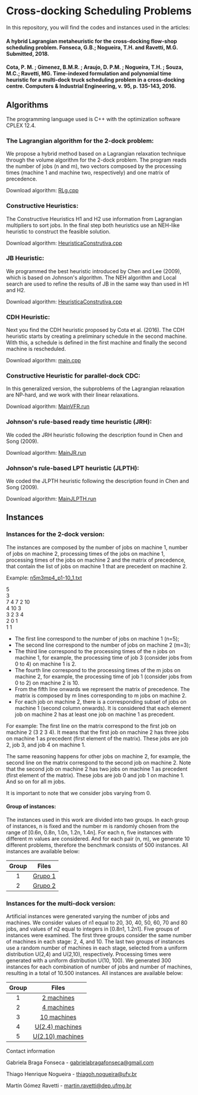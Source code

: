# Cross-docking Scheduling Problems

In this repository, you will find the codes and instances used in the articles:

#### A hybrid Lagrangian metaheuristic for the cross-docking flow-shop scheduling problem. Fonseca, G.B.;  Nogueira, T.H. and Ravetti, M.G. Submitted, 2018.
#### Cota, P. M. ; Gimenez, B.M.R. ; Araujo, D. P.M. ; Nogueira, T.H. ; Souza, M.C.; Ravetti, MG. Time-indexed formulation and polynomial time heuristic for a multi-dock truck scheduling problem in a cross-docking centre. Computers & Industrial Engineering, v. 95, p. 135-143, 2016.

## Algorithms

The programming language used is C++ with the optimization software CPLEX 12.4. 

### The Lagrangian algorithm for the 2-dock problem:

We propose a hybrid method based on a Lagrangian relaxation technique through the volume algorithm for the 2-dock problem. The program reads the number of jobs (n and m), two vectors composed by the processing times (machine 1 and machine two, respectively) and one matrix of precedence.

Download algorithm: [RLg.cpp](https://drive.google.com/open?id=1qRbW0pOnw5ViAJw7TGQoGJvI-TuVOW6T) 

### Constructive Heuristics:

The Constructive Heuristics H1 and H2 use information from Lagrangian multipliers to sort jobs. In the final step both heuristics use an NEH-like heuristic to construct the feasible solution.

Download algorithm: [HeuristicaConstrutiva.cpp](https://drive.google.com/open?id=1glHzPxjKX1F5NnUSlUe3d1A2QroSXGDN) 

### JB Heuristic:

We programmed the best heuristic introduced by Chen and Lee (2009), which is based on Johnson's algorithm. The NEH algorithm and Local search are used to refine the results of JB in the same way than used in H1 and H2.

Download algorithm: [HeuristicaConstrutiva.cpp](https://drive.google.com/open?id=1glHzPxjKX1F5NnUSlUe3d1A2QroSXGDN)

### CDH Heuristic:

Next you find the CDH heuristic proposed by Cota et al. (2016). The CDH heuristic starts by creating a preliminary schedule in the second machine. With this, a schedule is defined in the first machine and finally the second machine is rescheduled.

Download algorithm: [main.cpp](https://drive.google.com/open?id=1PcuGQ_M4ibWwXnQw-qFj9XyClj-0iaxD)

### Constructive Heuristic for parallel-dock CDC:

In this generalized version, the subproblems of the Lagrangian relaxation are NP-hard, and we work with their linear relaxations.

Download algorithm: [MainVFR.run](https://drive.google.com/open?id=1blzyrFsNj9SJrMgl4ziDK_IaSJRx3pUK)

### Johnson's rule-based ready time heuristic (JRH):

We coded the JRH heuristic following the description found in Chen and Song (2009). 

Download algorithm: [MainJR.run](https://drive.google.com/open?id=1TeudYfiq5sRJncd_HpA8NwfEm8rZMyGk)

### Johnson's rule-based LPT heuristic (JLPTH):

We coded the JLPTH heuristic following the description found in Chen and Song (2009). 

Download algorithm: [MainJLPTH.run](https://drive.google.com/open?id=1Bd86KKY4-bBOK_-YpUcbQVWoC4ob2N6C)

## Instances

### Instances for the 2-dock version:

The instances are composed by the number of jobs on machine 1, number of jobs on machine 2, processing times of the jobs on machine  1, 
processing times of the jobs on machine 2 and the matrix of precedence, that contain the list of jobs on machine 1 that are precedent on machine 2.

Example: [n5m3mp4_p1-10_1.txt](https://drive.google.com/open?id=15XWvWe4JYu8wDSuSJc8JCW8hmfTu3ui6)

5  
3  
7 4 7 2 10  
4 10 3  
3 2 3 4  
2 0 1  
1 1 

* The first line correspond to the number of jobs on machine 1 (n=5);
* The second line correspond to the number of jobs on machine 2 (m=3);
* The third line correspond to the processing times of the n jobs on machine  1, for example, the processing time of job 3 (consider jobs from 0 to 4) on machine 1 is 2.
* The fourth line correspond to the processing times of the m jobs on machine  2, for example, the processing time of job 1 (consider jobs from 0 to 2) on machine 2 is 10.
* From the fifth line onwards we represent the matrix of precedence. The matrix is composed by m lines corresponding to m jobs on machine 2. 
* For each job on machine 2, there is a corresponding subset of jobs on machine 1 (second column onwards). It is considered that each element job on machine 2 has at least one job on  machine 1 as precedent. 

For example: The first line on the matrix correspond to the first job on machine 2 (3 2 3 4). It means that the first job on machine 2 has three jobs on machine 1  as precedent (first element of the matrix). These jobs are job 2, job 3, and job 4 on machine 1. 

The same reasoning happens for other jobs on machine 2, for example,  the second line on the matrix correspond to the second job on machine 2. Note that the second job on machine 2 has two jobs on machine 1  as precedent (first element of the matrix). These jobs are job 0 and job 1 on machine 1. And so on for all m jobs.

It is important to note that we consider jobs varying from 0.

#### Group of instances:

The instances used in this work are divided into two groups. In each group of instances, n is fixed and the number m is randomly chosen from the range of [0.6n, 0.8n, 1.0n, 1.2n, 1.4n]. For each n, five instances with different m values are considered. And for each pair (n, m), we generate 10 different problems, therefore the benchmark consists of 500 instances. All instances are available below:

|Group| Files |
|:-------------:|:-------------:|
| 1 | [Grupo 1](https://drive.google.com/open?id=16QYVuQ6mG4ah-vHlVlF50OVgccPqZ7R6) |
| 2 | [Grupo 2](https://drive.google.com/open?id=1EUnx33BeLzZSotX5A2Hf_Amed1hPBlY6) |

### Instances for the multi-dock version:

Artificial instances were generated varying the number of jobs and machines. We consider values of n1 equal to 20, 30, 40, 50, 60, 70 and 80 jobs, and values of n2 equal to integers in [0.8n1, 1.2n1]. Five groups of instances were examined. The first three groups consider the same number of machines in each stage: 2, 4, and 10. The last two groups of instances use a random number of machines in each stage, selected from a uniform distribution U(2,4) and U(2,10), respectively. Processing times were generated with a uniform distribution U(10, 100). We generated 300 instances for each combination of number of jobs and number of machines, resulting in a total of 10.500 instances. All instances are available below:

|Group| Files |
|:-------------:|:-------------:|
| 1 | [2 machines](https://drive.google.com/open?id=1aRxy5rSmWWx4xVreV26FrJw26EMzNMxg) |
| 2 | [4 machines](https://drive.google.com/open?id=1l8pteh9JCHMBPDClyclHwAAcrWBpRqKD) |
| 3 | [10 machines](https://drive.google.com/open?id=1V8j__8XVVr0fFwPDp7DLfdv703mEEKp2) |
| 4 | [U(2,4) machines](https://drive.google.com/open?id=1tZ4HQR4nxlKmQ1AM3NIv8EKsbm_9MD8X) |
| 5 | [ U(2,10) machines](https://drive.google.com/open?id=1kOJEsbhkr9L51OBkzt3OnNJaAzZwYYwo) |


Contact information

Gabriela Braga Fonseca - gabrielabragafonseca@gmail.com

Thiago Henrique Nogueira - thiagoh.nogueira@ufv.br

Martín Gómez Ravetti - martin.ravetti@dep.ufmg.br

